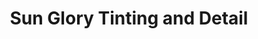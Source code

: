 ---
title: "Sun Glory Tinting and Detail"
url: /berlin/sun-glory-tinting-and-detail/
shop: Autowerkstatt
---